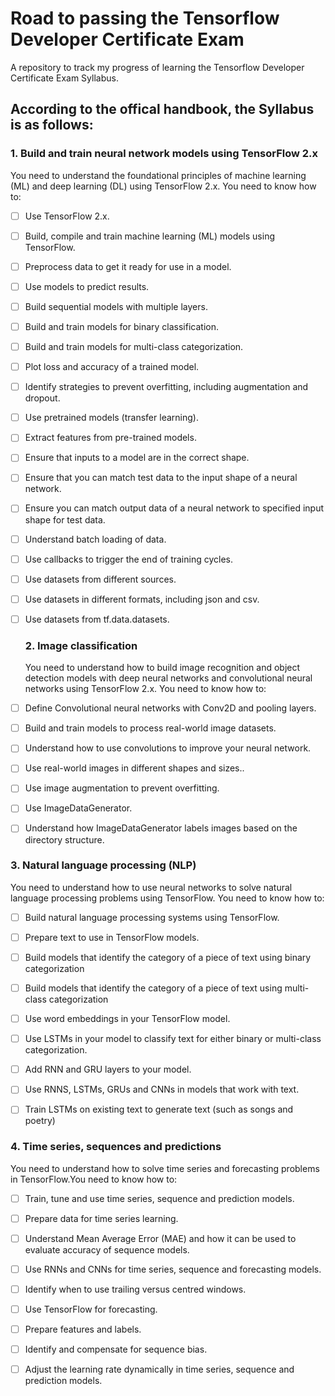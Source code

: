 # Road to passing the Tensorflow Developer Certificate Exam

A repository to track my progress of learning the Tensorflow Developer Certificate Exam Syllabus.
## According to the offical handbook, the Syllabus is as follows:
### 1. Build and train neural network models using TensorFlow 2.x
You need to understand the foundational principles of machine learning (ML) and deep learning (DL)
using TensorFlow 2.x. You need to know how to:

- [ ] Use TensorFlow 2.x.
  
- [ ] Build, compile and train machine learning (ML) models using TensorFlow.
  
- [ ] Preprocess data to get it ready for use in a model.
  
- [ ] Use models to predict results.
  
- [ ] Build sequential models with multiple layers.
  
- [ ] Build and train models for binary classification.
  
- [ ] Build and train models for multi-class categorization.
  
- [ ] Plot loss and accuracy of a trained model.
  
- [ ] Identify strategies to prevent overfitting, including augmentation and dropout.
  
- [ ] Use pretrained models (transfer learning).
  
- [ ] Extract features from pre-trained models.
  
- [ ] Ensure that inputs to a model are in the correct shape.
  
- [ ] Ensure that you can match test data to the input shape of a neural network.
  
- [ ] Ensure you can match output data of a neural network to specified input shape for test data.
  
- [ ] Understand batch loading of data.
  
- [ ] Use callbacks to trigger the end of training cycles.
  
- [ ] Use datasets from different sources.
  
- [ ] Use datasets in different formats, including json and csv.
  
- [ ] Use datasets from tf.data.datasets.
  
  ### 2. Image classification
  You need to understand how to build image recognition and object detection models with deep neural
  networks and convolutional neural networks using TensorFlow 2.x. You need to know how to:
  
- [ ] Define Convolutional neural networks with Conv2D and pooling layers.
  
- [ ] Build and train models to process real-world image datasets.
  
- [ ] Understand how to use convolutions to improve your neural network.
  
- [ ] Use real-world images in different shapes and sizes..
  
- [ ] Use image augmentation to prevent overfitting.
  
- [ ] Use ImageDataGenerator.
  
- [ ] Understand how ImageDataGenerator labels images based on the directory structure.
  
### 3. Natural language processing (NLP)

You need to understand how to use neural networks to solve natural language processing problems
using TensorFlow. You need to know how to:

- [ ] Build natural language processing systems using TensorFlow.
  
- [ ] Prepare text to use in TensorFlow models.
  
- [ ] Build models that identify the category of a piece of text using binary categorization
  
- [ ] Build models that identify the category of a piece of text using multi-class categorization
  
- [ ] Use word embeddings in your TensorFlow model.
  
- [ ] Use LSTMs in your model to classify text for either binary or multi-class categorization.
  
- [ ] Add RNN and GRU layers to your model.
  
- [ ] Use RNNS, LSTMs, GRUs and CNNs in models that work with text.
  
- [ ] Train LSTMs on existing text to generate text (such as songs and poetry)
  
### 4. Time series, sequences and predictions

You need to understand how to solve time series and forecasting problems in TensorFlow.You need to
know how to:

- [ ] Train, tune and use time series, sequence and prediction models.
  
- [ ] Prepare data for time series learning.
  
- [ ] Understand Mean Average Error (MAE) and how it can be used to evaluate accuracy of
  sequence models.
  
- [ ] Use RNNs and CNNs for time series, sequence and forecasting models.
  
- [ ] Identify when to use trailing versus centred windows.
  
- [ ] Use TensorFlow for forecasting.
  
- [ ] Prepare features and labels.
  
- [ ] Identify and compensate for sequence bias.
  
- [ ] Adjust the learning rate dynamically in time series, sequence and prediction models.
  
